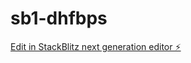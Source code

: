 # sb1-dhfbps

[Edit in StackBlitz next generation editor ⚡️](https://stackblitz.com/~/github.com/kazdatahelp/sb1-dhfbps)